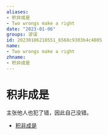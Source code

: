 ```yaml
---
aliases:
- 积非成是
- Two wrongs make a right
date: "2023-01-06"
groups: 谬误
id: 20230106210551_6568c9303b4c4805
name:
- Two wrongs make a right
zhname:
- 积非成是
---
```


# 积非成是

主张他人也犯了错，因此自己没错。

* [积非成是](https://zh.wikipedia.org/wiki/%E7%A9%8D%E9%9D%9E%E6%88%90%E6%98%AF)
